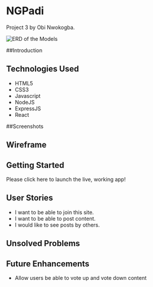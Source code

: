 # NGPadi

Project 3 by Obi Nwokogba.

![ERD of the Models](https://i.imgur.com/v1pB8RI.png)

##Introduction

## Technologies Used
- HTML5
- CSS3
- Javascript
- NodeJS
- ExpressJS
- React

##Screenshots

## Wireframe

## Getting Started
Please click here to launch the live, working app!

## User Stories
- I want to be able to join this site.
- I want to be able to post content.
- I would like to see posts by others.


## Unsolved Problems

## Future Enhancements
- Allow users be able to vote up and vote down content
